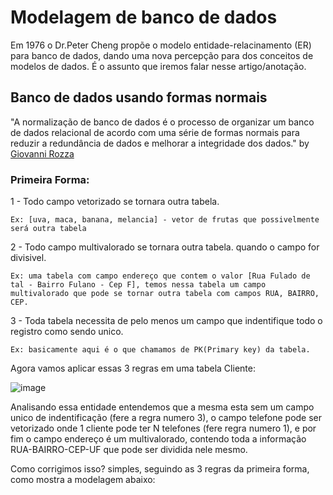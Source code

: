# Modelagem de banco de dados
Em 1976 o Dr.Peter Cheng propõe o modelo entidade-relacinamento (ER) para banco de dados, dando uma nova percepção para dos conceitos de modelos de dados.
É o assunto que iremos falar nesse artigo/anotação.

## Banco de dados usando formas normais

"A normalização de banco de dados é o processo de organizar um banco de dados relacional de acordo com uma série de formas normais para reduzir a redundância de dados e melhorar a integridade dos dados."
by <a href="https://www.dio.me/articles/organizando-um-banco-de-dados-usando-as-formas-normais">Giovanni Rozza</a>

### Primeira Forma:
1 - Todo campo vetorizado se tornara outra tabela.

    Ex: [uva, maca, banana, melancia] - vetor de frutas que possivelmente será outra tabela
2 - Todo campo multivalorado se tornara outra tabela. quando o campo for divisivel. 

    Ex: uma tabela com campo endereço que contem o valor [Rua Fulado de tal - Bairro Fulano - Cep F], temos nessa tabela um campo multivalorado que pode se tornar outra tabela com campos RUA, BAIRRO, CEP.

3 - Toda tabela necessita de pelo menos um campo que indentifique todo o registro como sendo unico.

    Ex: basicamente aqui é o que chamamos de PK(Primary key) da tabela. 

Agora vamos aplicar essas 3 regras em uma tabela Cliente: 

![image](https://github.com/emrehliug/modelagem-bd/assets/44777996/ae92e839-11b7-4e8f-914e-5f6598576d46)

Analisando essa entidade entendemos que a mesma esta sem um campo unico de indentificação (fere a regra numero 3), o campo telefone pode ser vetorizado onde 1 cliente pode ter N telefones (fere regra numero 1), e por fim o campo endereço é um multivalorado, contendo toda a informação RUA-BAIRRO-CEP-UF que pode ser dividida nele mesmo.

Como corrigimos isso? simples, seguindo as 3 regras da primeira forma, como mostra a modelagem abaixo:
